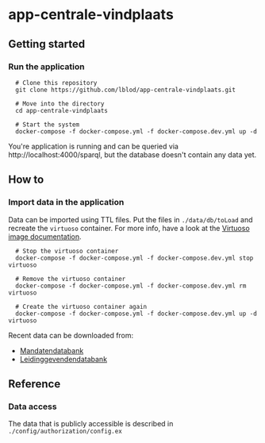 # app-centrale-vindplaats

## Getting started

### Run the application
```
  # Clone this repository
  git clone https://github.com/lblod/app-centrale-vindplaats.git

  # Move into the directory
  cd app-centrale-vindplaats

  # Start the system
  docker-compose -f docker-compose.yml -f docker-compose.dev.yml up -d
```

You're application is running and can be queried via http://localhost:4000/sparql, but the database doesn't contain any data yet.

## How to

### Import data in the application
Data can be imported using TTL files. Put the files in `./data/db/toLoad` and recreate the `virtuoso` container. For more info, have a look at the [Virtuoso image documentation](https://github.com/tenforce/docker-virtuoso#automatically).

```
  # Stop the virtuoso container
  docker-compose -f docker-compose.yml -f docker-compose.dev.yml stop virtuoso

  # Remove the virtuoso container
  docker-compose -f docker-compose.yml -f docker-compose.dev.yml rm virtuoso

  # Create the virtuoso container again
  docker-compose -f docker-compose.yml -f docker-compose.dev.yml up -d virtuoso
```

Recent data can be downloaded from:
* [Mandatendatabank](https://mandaten.lokaalbestuur.vlaanderen.be/)
* [Leidinggevendendatabank](https://leidinggevenden.lokaalbestuur.vlaanderen.be/)

## Reference
### Data access
The data that is publicly accessible is described in `./config/authorization/config.ex`

